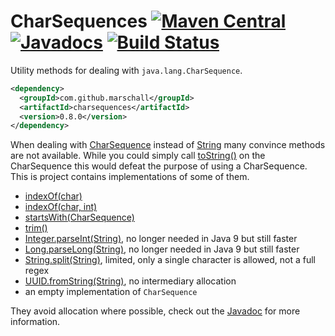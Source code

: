 CharSequences [![Maven Central](https://maven-badges.herokuapp.com/maven-central/com.github.marschall/charsequences/badge.svg)](https://maven-badges.herokuapp.com/maven-central/com.github.marschall/charsequences) [![Javadocs](https://www.javadoc.io/badge/com.github.marschall/charsequences.svg)](https://www.javadoc.io/doc/com.github.marschall/charsequences) [![Build Status](https://travis-ci.org/marschall/charsequences.svg?branch=master)](https://travis-ci.org/marschall/charsequences)
=============

Utility methods for dealing with `java.lang.CharSequence`. 

```xml
<dependency>
  <groupId>com.github.marschall</groupId>
  <artifactId>charsequences</artifactId>
  <version>0.8.0</version>
</dependency>
```

When dealing with [CharSequence](https://docs.oracle.com/javase/8/docs/api/java/lang/CharSequence.html) instead of [String](https://docs.oracle.com/javase/8/docs/api/java/lang/String.html) many convince methods are not available. While you could simply call [toString()](https://docs.oracle.com/javase/9/docs/api/java/lang/CharSequence.html#toString--) on the CharSequence this would defeat the purpose of using a CharSequence. This is project contains implementations of some of them.

 - [indexOf(char)](https://docs.oracle.com/en/java/javase/11/docs/api/java.base/java/lang/String.html#indexOf(int))
 - [indexOf(char, int)](https://docs.oracle.com/en/java/javase/11/docs/api/java.base/java/lang/String.html#indexOf(int,int))
 - [startsWith(CharSequence)](https://docs.oracle.com/en/java/javase/11/docs/api/java.base/java/lang/String.html#startsWith(java.lang.String))
 - [trim()](https://docs.oracle.com/en/java/javase/11/docs/api/java.base/java/lang/String.html#trim())
 - [Integer.parseInt(String)](https://docs.oracle.com/en/java/javase/11/docs/api/java.base/java/lang/Integer.html#parseInt(java.lang.String)), no longer needed in Java 9 but still faster
 - [Long.parseLong(String)](https://docs.oracle.com/en/java/javase/11/docs/api/java.base/java/lang/Long.html#parseLong(java.lang.String)), no longer needed in Java 9 but still faster
 - [String.split(String)](https://docs.oracle.com/en/java/javase/11/docs/api/java.base/java/lang/String.html#split(java.lang.String)), limited, only a single character is allowed, not a full regex
 - [UUID.fromString(String)](https://docs.oracle.com/en/java/javase/11/docs/api/java.base/java/util/UUID.html#fromString(java.lang.String)), no intermediary allocation
 - an empty implementation of `CharSequence`

They avoid allocation where possible, check out the [Javadoc](http://www.javadoc.io/doc/com.github.marschall/charsequences) for more information.

